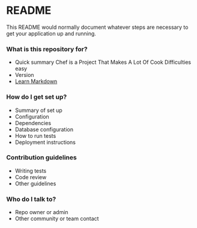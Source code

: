 # README #

This README would normally document whatever steps are necessary to get your application up and running.

### What is this repository for? ###

* Quick summary
Chef is a Project That Makes A Lot Of Cook Difficulties easy
* Version
* [Learn Markdown](https://bitbucket.org/tutorials/markdowndemo)

### How do I get set up? ###

* Summary of set up
* Configuration
* Dependencies
* Database configuration
* How to run tests
* Deployment instructions

### Contribution guidelines ###

* Writing tests
* Code review
* Other guidelines

### Who do I talk to? ###

* Repo owner or admin
* Other community or team contact